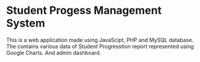 # Student Progess Management System

This is a web application made using JavaScipt, PHP and MySQL database. The contains various data of Student Progresstion report represented using Google Charts. And admin dashboard. 
